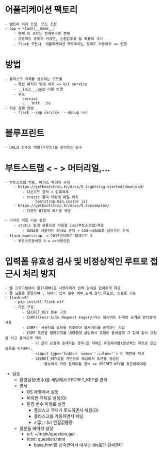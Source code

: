 # 어플리케이션 팩토리
    - 엔트리 위치 조정, 코드 조정
    - app = Flask(__name__)
        - 현재 이 코드는 전역변수로 존재
        - 프로젝트 규모가 커지면, 순환참조를 할 확률이 크다
        - flask 구현시  어플리케이션 팩토리라는 형태로 사용하라 => 권장

#  방법
    - 플라스크 객체를 생성하는 코드를
        - 특정 패키지 밑에 위치 => ex) service
        - __init__.py로 이름 변경
        - 구조
            service
            L __init__.py
    - 최종 실행 명령
        - flask --app service  --debug run

# 블루프린트
    - URL과 함수의 매핑(라우트)을 관리하는 도구

# 부트스트랩 < - > 머터리얼,...
    - 부트스트랩 적용, 베이스 페이지 구성
        - https://getbootstrap.kr/docs/5.2/getting-started/download/
            - 다운로드 클릭 > 압축해제
            - static 폴더 하위에 파일 위치
                - bootstrap.min.css(or js)
        - https://getbootstrap.kr/docs/5.2/examples/
            - 다양한 UI형태 예시로 제공

    - 디자인 적용 기준 설정
        - static 밑에 공통으로 사용할 css(부트스트랩)적용
            - SASS를 사용하는 회사도 존재 > CSS->SASS로 넘어가는 추세
    - flask-bootstrap -> 2017년이후로 업데이트 X
        - 부트스트랩버전 3.x =>사용안함

# 입력폼 유효성 검사 및 비정상적인 루트로 접근시 처리 방지
    - 웹 프로그램에서 폼(FORM)은 사용자에게 입력 양식을 편리하게 제공
    - 폼 모듈을 활용하여 , 데이터 입력 필수 여부,길이,형식,유효성, 컨트롤 가능
    - flask-wtf
        - pip install flask-wtf
        - 기본 구성
            - SECRET_KEY 필수 구성
            - CSRF(Cross-Site Request Fogery)라는 웹사이트 취약점 공격을 방지할때 사용
            - CSRF는 사용자의 요청을 위조하여 웹사이트를 공격하는 기법
            - CSRF 토큰을 웹페이지를 내려줄때 삽입해서 요청이 들어올때 그 값이 같이 요청을 타고 들어오게 처리
                - 이 값이 요청에 존재하는 경우(값 작체도 유효해야함)정상적인 루트로 진입했음을 인지한다.
                - <input type='hidden' name='',value=''> 이 패턴을 체크
                - SECRET_KEY값을 기반으로 해싱해서 토큰을 생성함
                    - 웹상에서 가장 잘켜야할 정보 => SECRET_KEY를 잘관리해야함

- 실습
    - 환경설정(변수)를 세팅해서 SECRET_KEY를 관리
    - 방식
        - OS 레벨에서 설정
        - 파이썬 객체로 설정(O)
        - 환경 변수 파일로 설정
            - 플라스크 객체가 로드하면서 세팅(O)
            - 플라스크를 가동하면서 세팅
            - 키값, 디비 연결값등등 
    - 질문폼 페이지 생성
        - url: ~/main/question,get
        - html: question.html
            - base.html를 상속받아서 내부는 div로만 감싸둔다